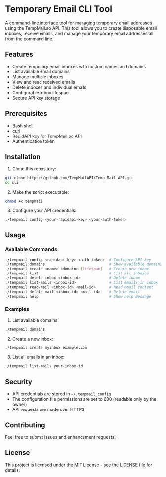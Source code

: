 # Temporary Email CLI Tool

A command-line interface tool for managing temporary email addresses using the TempMail.so API. This tool allows you to create disposable email inboxes, receive emails, and manage your temporary email addresses all from the command line.

## Features

- Create temporary email inboxes with custom names and domains
- List available email domains
- Manage multiple inboxes
- View and read received emails
- Delete inboxes and individual emails
- Configurable inbox lifespan
- Secure API key storage

## Prerequisites

- Bash shell
- curl
- RapidAPI key for TempMail.so API
- Authentication token

## Installation

1. Clone this repository:
```bash
git clone https://github.com/TempMailAPI/Temp-Mail-API.git
cd cli
```

2. Make the script executable:
```bash
chmod +x tempmail
```

3. Configure your API credentials:
```bash
./tempmail config <your-rapidapi-key> <your-auth-token>
```

## Usage

### Available Commands

```bash
./tempmail config <rapidapi-key> <auth-token>  # Configure API key
./tempmail domains                             # Show available domains
./tempmail create <name> <domain> [lifespan]   # Create new inbox
./tempmail list                                # List all inboxes
./tempmail delete-inbox <inbox-id>             # Delete inbox
./tempmail list-mails <inbox-id>               # List emails in inbox
./tempmail read-mail <inbox-id> <mail-id>      # Read email content
./tempmail delete-mail <inbox-id> <mail-id>    # Delete email
./tempmail help                                # Show help message
```

### Examples

1. List available domains:
```bash
./tempmail domains
```

2. Create a new inbox:
```bash
./tempmail create myinbox example.com
```

3. List all emails in an inbox:
```bash
./tempmail list-mails your-inbox-id
```

## Security

- API credentials are stored in `~/.tempmail_config`
- The configuration file permissions are set to 600 (readable only by the owner)
- API requests are made over HTTPS

## Contributing

Feel free to submit issues and enhancement requests!

## License

This project is licensed under the MIT License - see the LICENSE file for details.

